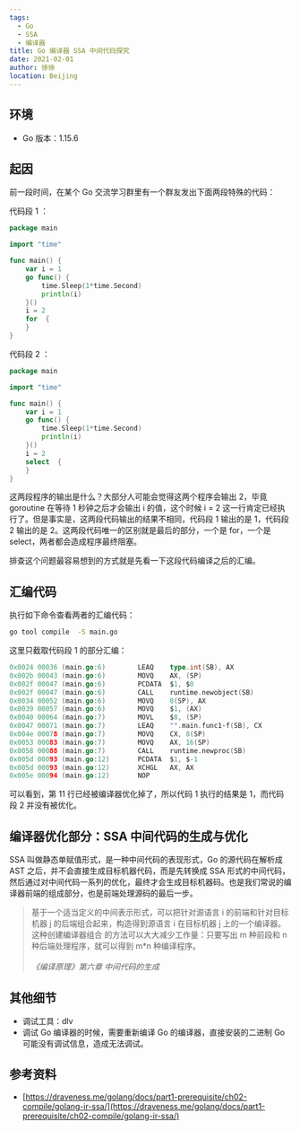 ```yaml
---
tags: 
  - Go
  - SSA
  - 编译器
title: Go 编译器 SSA 中间代码探究
date: 2021-02-01
author: 徐徐
location: Beijing
---
```


## 环境

* Go 版本：1.15.6

## 起因

前一段时间，在某个 Go 交流学习群里有一个群友发出下面两段特殊的代码：

代码段 1 ：

```go
package main

import "time"

func main() {
	var i = 1
	go func() {
		time.Sleep(1*time.Second)
		println(i)
	}()
	i = 2
	for  {
	}
}
```

代码段 2 ：

```go
package main

import "time"

func main() {
	var i = 1
	go func() {
		time.Sleep(1*time.Second)
		println(i)
	}()
	i = 2
	select  {
	}
}
```

这两段程序的输出是什么？大部分人可能会觉得这两个程序会输出 2，毕竟 goroutine 在等待 1 秒钟之后才会输出 i 的值，这个时候 i = 2 这一行肯定已经执行了。但是事实是，这两段代码输出的结果不相同，代码段 1 输出的是 1，代码段 2 输出的是 2。这两段代码唯一的区别就是最后的部分，一个是 for，一个是 select，两者都会造成程序最终阻塞。

排查这个问题最容易想到的方式就是先看一下这段代码编译之后的汇编。

## 汇编代码

执行如下命令查看两者的汇编代码：

```sh
go tool compile  -S main.go
```

这里只截取代码段 1 的部分汇编：

```go
0x0024 00036 (main.go:6)        LEAQ    type.int(SB), AX
0x002b 00043 (main.go:6)        MOVQ    AX, (SP)
0x002f 00047 (main.go:6)        PCDATA  $1, $0
0x002f 00047 (main.go:6)        CALL    runtime.newobject(SB)
0x0034 00052 (main.go:6)        MOVQ    8(SP), AX
0x0039 00057 (main.go:6)        MOVQ    $1, (AX)
0x0040 00064 (main.go:7)        MOVL    $8, (SP)
0x0047 00071 (main.go:7)        LEAQ    "".main.func1·f(SB), CX
0x004e 00078 (main.go:7)        MOVQ    CX, 8(SP)
0x0053 00083 (main.go:7)        MOVQ    AX, 16(SP)
0x0058 00088 (main.go:7)        CALL    runtime.newproc(SB)
0x005d 00093 (main.go:12)       PCDATA  $1, $-1
0x005d 00093 (main.go:12)       XCHGL   AX, AX
0x005e 00094 (main.go:12)       NOP

```

可以看到，第 11 行已经被编译器优化掉了，所以代码 1 执行的结果是 1，而代码段 2 并没有被优化。

## 编译器优化部分：SSA 中间代码的生成与优化

SSA 叫做静态单赋值形式，是一种中间代码的表现形式，Go 的源代码在解析成 AST 之后，并不会直接生成目标机器代码，而是先转换成 SSA 形式的中间代码，
然后通过对中间代码一系列的优化，最终才会生成目标机器码。也是我们常说的编译器前端的组成部分，也是前端处理源码的最后一步。

> 基于一个适当定义的中间表示形式，可以把针对源语言 i 的前端和针对目标机器 j 的后端组合起来，构造得到源语言 i 在目标机器 j 上的一个编译器。这种创建编译器组合
> 的方法可以大大减少工作量：只要写出 m 种前段和 n 种后端处理程序，就可以得到 m*n 种编译程序。
> \
> \
>*《编译原理》第六章 中间代码的生成*

## 其他细节

* 调试工具：dlv
* 调试 Go 编译器的时候，需要重新编译 Go 的编译器，直接安装的二进制 Go 可能没有调试信息，造成无法调试。

## 参考资料

* [https://draveness.me/golang/docs/part1-prerequisite/ch02-compile/golang-ir-ssa/](https://draveness.me/golang/docs/part1-prerequisite/ch02-compile/golang-ir-ssa/)
